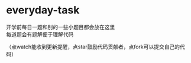 # everyday-task
开学前每日一题和别的一些小题目都会放在这里  
每道题会有题解便于理解代码  

（点watch能收到更新提醒，点star鼓励代码贡献者，点fork可以提交自己的代码）
